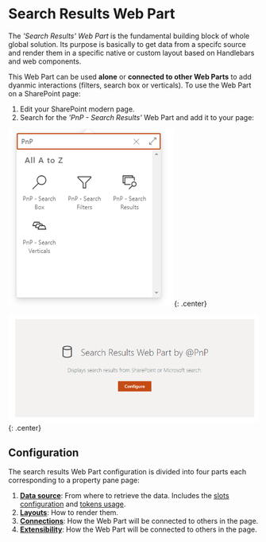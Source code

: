 # Search Results Web Part

The _'Search Results' Web Part_ is the fundamental building block of whole global solution. Its purpose is basically to get data from a specifc source and render them in a specific native or custom layout based on Handlebars and web components.

This Web Part can be used **alone** or **connected to other Web Parts** to add dyanmic interactions (filters, search box or verticals). To use the Web Part on a SharePoint page:

1. Edit your SharePoint modern page.
2. Search for the _'PnP - Search Results'_ Web Part and add it to your page:

!["PnP Search Results"](../../assets/webparts/search-results/search_results_wp_picker.png){: .center}

!["PnP Search Results"](../../assets/webparts/search-results/search_results_wp_placeholder.png){: .center}

## Configuration

The search results Web Part configuration is divided into four parts each corresponding to a property pane page:

1. [**Data source**](./data-sources/index.md): From where to retrieve the data. Includes the [slots configuration](./slots.md) and [tokens usage](./tokens.md).
2. [**Layouts**](./layouts/index.md): How to render them.
3. [**Connections**](./connections/index.md): How the Web Part will be connected to others in the page.
3. [**Extensibility**](../../extensibility/index.md): How the Web Part will be connected to others in the page.
